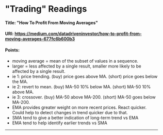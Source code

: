 
# "Trading" Readings

#### Title: "How To Profit From Moving Averages"
#### URI: https://medium.com/datadriveninvestor/how-to-profit-from-moving-averages-677fc6b600b3
#### Points:
- moving average = mean of the subset of values in a sequence.
- larger = less affected by a single result, smaller more likely to be affected by a single result.
- ie 1: price trending. (buy) price goes above MA. (short) price goes below the MA.
- ie 2: revert to mean. (buy) MA-50 10% below MA. (short) MA-50 10% above MA.
- ie 3: crossover. (buy) MA-50 above MA-200. (short) MA-50 goes below MA-200.
- EMA provides greater weight on more recent prices. React quicker. Could help to detect changes in trend quicker due to that.
- SMA tend to give a better indication of long-term trend vs EMA
- EMA tend to help identify earlier trends vs SMA

<hr />